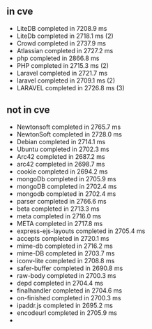 ## in cve
- LiteDB completed in 7208.9 ms
- LiteDb completed in 2718.1 ms (2)
- Crowd completed in 2737.9 ms
- Atlassian completed in 2727.2 ms
- php completed in 2866.8 ms
- PHP completed in 2715.3 ms (2)
- Laravel completed in 2721.7 ms
- laravel completed in 2709.1 ms (2)
- LARAVEL completed in 2726.8 ms (3)

## not in cve
- Newtonsoft completed in 2765.7 ms
- NewtonSoft completed in 2728.0 ms
- Debian completed in 2714.1 ms
- Ubuntu completed in 2702.3 ms
- Arc42 completed in 2687.2 ms
- arc42 completed in 2698.7 ms
- cookie completed in 2694.2 ms
- mongoDb completed in 2705.9 ms
- mongoDB completed in 2702.4 ms
- mongodb completed in 2702.4 ms
- parser completed in 2766.6 ms
- beta completed in 2713.3 ms
- meta completed in 2716.0 ms
- META completed in 2717.8 ms
- express-ejs-layouts completed in 2705.4 ms
- accepts completed in 2720.1 ms
- mime-db completed in 2716.2 ms
- mime-DB completed in 2703.7 ms
- iconv-lite completed in 2708.8 ms
- safer-buffer completed in 2690.8 ms
- raw-body completed in 2700.3 ms
- depd completed in 2704.4 ms
- finalhandler completed in 2704.6 ms
- on-finished completed in 2700.3 ms
- ipaddr.js completed in 2695.2 ms
- encodeurl completed in 2705.9 ms
- 